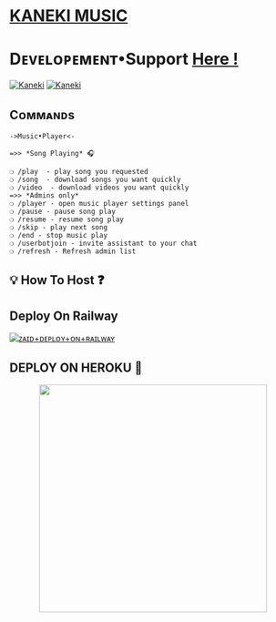 
# [KANEKI MUSIC](https://t.me/Cyberhunt27) 

# Dᴇᴠᴇʟᴏᴩᴇᴍᴇɴᴛ•Support [Here !](https://t.me/TebBotSupport)

[![Kaneki](https://img.shields.io/badge/Kaneki%20-Support%20-blue)](https://t.me/TebBotSupport)
[![Kaneki](https://img.shields.io/badge/Kaneki%20-Updates%20-blue)](https://t.me/TebMusicUpdate)


## Cᴏᴍᴍᴀɴᴅs
```
->Music•Player<-

=>> *Song Playing* 🎧 

❍ /play  - play song you requested
❍ /song  - download songs you want quickly
❍ /video  - download videos you want quickly
=>> *Admins only*
❍ /player - open music player settings panel
❍ /pause - pause song play
❍ /resume - resume song play
❍ /skip - play next song
❍ /end - stop music play
❍ /userbotjoin - invite assistant to your chat
❍ /refresh - Refresh admin list
```


## 💡 How To Host ❓️


## Deploy On Railway

[![ᴢᴀɪᴅ+ᴅᴇᴘʟᴏʏ+ᴏɴ+ʀᴀɪʟᴡᴀʏ](https://railway.app/button.svg)](https://railway.app/new/template?template=https://github.com/newkanekibot/KanekiMusik&envs=SESSION_NAME,BOT_TOKEN,BOT_USERNAME,ASSISTANT_NAME,BOT_OWNER,LOG_CHANNEL,UPDATES_CHANNEL,API_ID,API_HASH,SUDO_USERS,DURATION_LIMIT)

## DEPLOY ON HEROKU 🚀



<p align="center"><a href="https://heroku.com/deploy?template=https://github.com/newkanekibot/KanekiMusik"><img src="https://img.shields.io/badge/KANEKI-HEROKU-green?style=plastic&logo=heroku&logoColor=yellow"width="400"heigh="2000" /></a></p>

